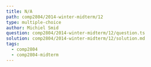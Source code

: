 ```yaml
---
title: N/A
path: comp2804/2014-winter-midterm/12
type: multiple-choice
author: Michiel Smid
question: comp2804/2014-winter-midterm/12/question.ts
solution: comp2804/2014-winter-midterm/12/solution.md
tags:
  - comp2804
  - comp2804-midterm
---
```

